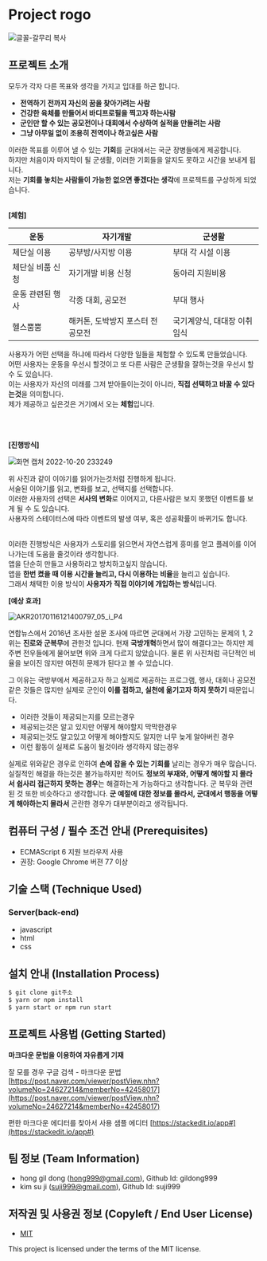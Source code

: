 # Project rogo

![글꼴-갈무리 복사](https://user-images.githubusercontent.com/111365147/196962885-aacd2857-ee99-4a96-8773-5555f75358d7.png)

## 프로젝트 소개
모두가 각자 다른 목표와 생각을 가지고 입대를 하곤 합니다.
- **전역하기 전까지 자신의 꿈을 찾아가려는 사람**
- **건강한 육체를 만들어서 바디프로필을 찍고자 하는사람**
- **군인만 할 수 있는 공모전이나 대회에서 수상하여 실적을 만들려는 사람**
- **그냥 아무일 없이 조용히 전역이나 하고싶은 사람**

이러한 목표를 이루어 낼 수 있는 **기회**를 군대에서는 국군 장병들에게 제공합니다.<br>
하지만 처음이자 마지막이 될 군생활, 이러한 기회들을 알지도 못하고 시간을 보내게 됩니다.<br>
저는 **기회를 놓치는 사람들이 가능한 없으면 좋겠다는 생각**에 프로젝트를 구상하게 되었습니다.<br>
<br>

**[체험]**

**운동** | **자기개발** | **군생활**
------------ | ------------- |-------------
체단실 이용 | 공부방/사지방 이용 | 부대 각 시설 이용
체단실 비품 신청 | 자기개발 비용 신청 | 동아리 지원비용
운동 관련된 행사 | 각종 대회, 공모전 | 부대 행사
헬스뿜뿜 | 해커톤, 도박방지 포스터 전공모전 | 국기계양식, 대대장 이취임식

사용자가 어떤 선택을 하냐에 따라서 다양한 일들을 체험할 수 있도록 만들었습니다.<br>
어떤 사용자는 운동을 우선시 할것이고 또 다른 사람은 군생활을 잘하는것을 우선시 할 수 도 있습니다.<br>
이는 사용자가 자신의 미래를 그저 받아들이는것이 아니라, **직접 선택하고 바꿀 수 있다는것**을 의미합니다.<br>
제가 제공하고 싶은것은 거기에서 오는 **체험**입니다.<br>

<br>
<br>

**[진행방식]**

![화면 캡처 2022-10-20 233249](https://user-images.githubusercontent.com/111365147/196982399-f053f2a8-b5d9-4d9f-9fee-6e6a801a0afa.png)

위 사진과 같이 이야기를 읽어가는것처럼 진행하게 됩니다.<br>
서술된 이야기를 읽고, 변화를 보고, 선택지를 선택합니다.<br>
이러한 사용자의 선택은 **서사의 변화**로 이어지고, 다른사람은 보지 못했던 이벤트를 보게 될 수 도 있습니다.<br>
사용자의 스테이터스에 따라 이벤트의 발생 여부, 혹은 성공확률이 바뀌기도 합니다.<br><br>

이러한 진행방식은 사용자가 스토리를 읽으면서 자연스럽게 흥미를 얻고 플레이를 이어나가는데 도움을 줄것이라 생각합니다.<br>
앱을 단순히 만들고 사용하라고 방치하고싶지 않습니다.<br>
앱을 **한번 켰을 때 이용 시간을 늘리고, 다시 이용하는 비율**을 늘리고 싶습니다.<br>
그래서 채택한 이용 방식이 **사용자가 직접 이야기에 개입하는 방식**입니다.

**[예상 효과]**

![AKR20170116121400797_05_i_P4](https://user-images.githubusercontent.com/111365147/197205997-d26dfa2f-81c9-4b74-9625-823b2091cd85.jpg)

연합뉴스에서 2016년 조사한 설문 조사에 따르면 군대에서 가장 고민하는 문제의 1, 2위는 **진로와 군복무**에 관한것 입니다.
현재 **국방개혁**하면서 많이 해결다고는 하지만 제 주변 전우들에게 물어보면 위와 크게 다르지 않았습니다.
물론 위 사진처럼 극단적인 비율을 보이진 않지만 여전히 문제가 된다고 볼 수 있습니다.

그 이유는 국방부에서 제공하고자 하고 실제로 제공하는 프로그램, 행사, 대회나 공모전같은 것들은 많지만
실제로 군인이 **이를 접하고, 실천에 옮기고자 하지 못하기** 때문입니다.
- 이러한 것들이 제공되는지를 모르는경우
- 제공되는것은 알고 있지만 어떻게 해야할지 막막한경우
- 제공되는것도 알고있고 어떻게 해야할지도 알지만 너무 늦게 알아버린 경우
- 이런 활동이 실제로 도움이 될것이라 생각하지 않는경우

실제로 위와같은 경우로 인하여 **손에 잡을 수 있는 기회를** 날리는 경우가 매우 많습니다.
실질적인 해결을 하는것은 불가능하지만 적어도 **정보의 부재와, 어떻게 해야할 지 몰라서 쉽사리 접근하지 못하는 경우**는 해결하는게 가능하다고 생각합니다.
군 복무와 관련된 것 또한 비슷하다고 생각합니다.
**군 예절에 대한 정보를 몰라서, 군대에서 행동을 어떻게 해야하는지 몰라서** 곤란한 경우가 대부분이라고 생각됩니다.

## 컴퓨터 구성 / 필수 조건 안내 (Prerequisites)
* ECMAScript 6 지원 브라우저 사용
* 권장: Google Chrome 버젼 77 이상

## 기술 스택 (Technique Used) 
### Server(back-end)
 - javascript
 - html 
 - css 

## 설치 안내 (Installation Process)
```bash
$ git clone git주소
$ yarn or npm install
$ yarn start or npm run start
```

## 프로젝트 사용법 (Getting Started)
**마크다운 문법을 이용하여 자유롭게 기재**

잘 모를 경우
구글 검색 - 마크다운 문법
[https://post.naver.com/viewer/postView.nhn?volumeNo=24627214&memberNo=42458017](https://post.naver.com/viewer/postView.nhn?volumeNo=24627214&memberNo=42458017)

 편한 마크다운 에디터를 찾아서 사용
 샘플 에디터 [https://stackedit.io/app#](https://stackedit.io/app#)
 
## 팀 정보 (Team Information)
- hong gil dong (hong999@gmail.com), Github Id: gildong999
- kim su ji (suji999@gmail.com), Github Id: suji999

## 저작권 및 사용권 정보 (Copyleft / End User License)
 * [MIT](https://github.com/osam2020-WEB/Sample-ProjectName-TeamName/blob/master/license.md)

This project is licensed under the terms of the MIT license.
